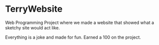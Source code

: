 # TerryWebsite
Web Programming Project where we made a website that showed what a sketchy site would act like.

Everything is a joke and made for fun. Earned a 100 on the project.
